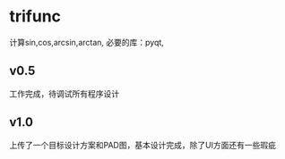 # trifunc
计算sin,cos,arcsin,arctan, 必要的库：pyqt, 
## v0.5
工作完成，待调试所有程序设计
## v1.0
上传了一个目标设计方案和PAD图，基本设计完成，除了UI方面还有一些瑕疵
